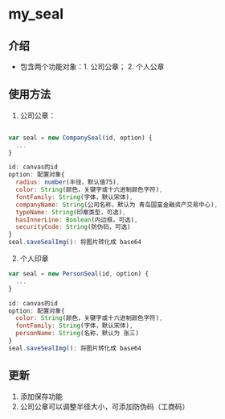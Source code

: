 # my_seal

## 介绍

* 包含两个功能对象：1. 公司公章； 2. 个人公章

## 使用方法

1. 公司公章：

```javascript

var seal = new CompanySeal(id, option) {
  ...
}

id: canvas的id
option: 配置对象{
  radius: number(半径，默认值75),
  color: String(颜色，关键字或十六进制颜色字符),
  fontFamily: String(字体，默认宋体),
  companyName: String(公司名称，默认为 青岛国富金融资产交易中心),
  typeName: String(印章类型，可选),
  hasInnerLine: Boolean(内边框，可选),
  securityCode: String(防伪码，可选)
}
seal.saveSealImg(): 将图片转化成 base64

```

2. 个人印章

```javascript
var seal = new PersonSeal(id, option) {
  ...
}

id: canvas的id
option: 配置对象{
  color: String(颜色，关键字或十六进制颜色字符),
  fontFamily: String(字体，默认宋体),
  personName: String(名称，默认为 张三)
}
seal.saveSealImg(): 将图片转化成 base64
```

## 更新

1. 添加保存功能
2. 公司公章可以调整半径大小，可添加防伪码（工商码）